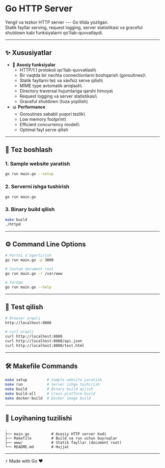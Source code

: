 # Go HTTP Server

Yengil va tezkor HTTP server --- Go tilida yozilgan.\
Statik fayllar serving, request logging, server statistikasi va graceful
shutdown kabi funksiyalarni qo'llab-quvvatlaydi.

------------------------------------------------------------------------

## ✨ Xususiyatlar

-   🚀 **Asosiy funksiyalar**
    -   HTTP/1.1 protokoli qo'llab-quvvatlash\
    -   Bir vaqtda bir nechta connectionlarni boshqarish (goroutines)\
    -   Statik fayllarni tez va xavfsiz serve qilish\
    -   MIME type avtomatik aniqlash\
    -   Directory traversal hujumlariga qarshi himoya\
    -   Request logging va server statistikasi\
    -   Graceful shutdown (toza yopilish)
-   📊 **Performance**
    -   Goroutines sababli yuqori tezlik\
    -   Low memory footprint\
    -   Efficient concurrency modeli\
    -   Optimal fayl serve qilish

------------------------------------------------------------------------

## 🚀 Tez boshlash

### 1. Sample website yaratish

``` bash
go run main.go --setup
```

### 2. Serverni ishga tushirish

``` bash
go run main.go
```

### 3. Binary build qilish

``` bash
make build
./httpd
```

------------------------------------------------------------------------

## ⚙️ Command Line Options

``` bash
# Portni o‘zgartirish
go run main.go -p 3000

# Custom document root
go run main.go -r /var/www

# Yordam
go run main.go --help
```

------------------------------------------------------------------------

## 🧪 Test qilish

``` bash
# Browser orqali
http://localhost:8080

# curl orqali
curl http://localhost:8080
curl http://localhost:8080/api.json
curl http://localhost:8080/test.html
```

------------------------------------------------------------------------

## 🛠️ Makefile Commands

``` bash
make setup         # Sample website yaratish
make run           # Server ishga tushirish
make build         # Binary build qilish
make build-all     # Cross-platform build
make docker-build  # Docker image build
```

------------------------------------------------------------------------

## 📂 Loyihaning tuzilishi

    .
    ├── main.go          # Asosiy HTTP server kodi
    ├── Makefile         # Build va run uchun buyruqlar
    ├── www/             # Statik fayllar (document root)
    └── README.md        # Hujjat

------------------------------------------------------------------------

⚡ Made with Go ❤️